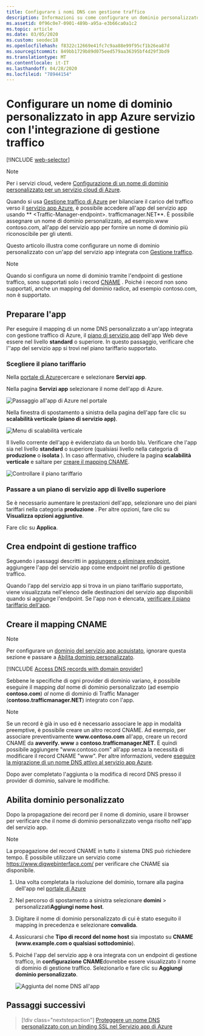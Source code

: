 ```yaml
---
title: Configurare i nomi DNS con gestione traffico
description: Informazioni su come configurare un dominio personalizzato per un'app di servizio app Azure che si integra con gestione traffico per il bilanciamento del carico.
ms.assetid: 0f96c0e7-0901-489b-a95a-e3b66ca0a1c2
ms.topic: article
ms.date: 03/05/2020
ms.custom: seodec18
ms.openlocfilehash: f8322c12669e41fc7c9aa88e99f95cf1b26ea87d
ms.sourcegitcommit: 849bb1729b89d075eed579aa36395bf4d29f3bd9
ms.translationtype: MT
ms.contentlocale: it-IT
ms.lasthandoff: 04/28/2020
ms.locfileid: "78944154"
---
```

# <a name="configure-a-custom-domain-name-in-azure-app-service-with-traffic-manager-integration"></a>Configurare un nome di dominio personalizzato in app Azure servizio con l'integrazione di gestione traffico

[!INCLUDE [web-selector](../../includes/websites-custom-domain-selector.md)]

> [!NOTE]
> Per i servizi cloud, vedere [Configurazione di un nome di dominio personalizzato per un servizio cloud di Azure](../cloud-services/cloud-services-custom-domain-name.md).

Quando si usa [Gestione traffico di Azure](/azure/traffic-manager/) per bilanciare il carico del traffico verso il [servizio app Azure](overview.md), è possibile accedere all'app del servizio app usando ** \<Traffic-Manager-endpoint>. trafficmanager.NET**. È possibile assegnare un nome di dominio personalizzato, ad esempio\.www contoso.com, all'app del servizio app per fornire un nome di dominio più riconoscibile per gli utenti.

Questo articolo illustra come configurare un nome di dominio personalizzato con un'app del servizio app integrata con [Gestione traffico](../traffic-manager/traffic-manager-overview.md).

> [!NOTE]
> Quando si configura un nome di dominio tramite l'endpoint di gestione traffico, sono supportati solo i record [CNAME](https://en.wikipedia.org/wiki/CNAME_record) . Poiché i record non sono supportati, anche un mapping del dominio radice, ad esempio contoso.com, non è supportato.
> 

## <a name="prepare-the-app"></a>Preparare l'app

Per eseguire il mapping di un nome DNS personalizzato a un'app integrata con gestione traffico di Azure, il [piano di servizio app](https://azure.microsoft.com/pricing/details/app-service/) dell'app Web deve essere nel livello **standard** o superiore. In questo passaggio, verificare che l''app del servizio app si trovi nel piano tariffario supportato.

### <a name="check-the-pricing-tier"></a>Scegliere il piano tariffario

Nella [portale di Azure](https://portal.azure.com)cercare e selezionare **Servizi app**.

Nella pagina **Servizi app** selezionare il nome dell'app di Azure.

![Passaggio all'app di Azure nel portale](./media/app-service-web-tutorial-custom-domain/select-app.png)

Nella finestra di spostamento a sinistra della pagina dell'app fare clic su **scalabilità verticale (piano di servizio app)**.

![Menu di scalabilità verticale](./media/app-service-web-tutorial-custom-domain/scale-up-menu.png)

Il livello corrente dell'app è evidenziato da un bordo blu. Verificare che l'app sia nel livello **standard** o superiore (qualsiasi livello nella categoria di **produzione** o **isolata** ). In caso affermativo, chiudere la pagina **scalabilità verticale** e saltare per [creare il mapping CNAME](#create-the-cname-mapping).

![Controllare il piano tariffario](./media/app-service-web-tutorial-custom-domain/check-pricing-tier.png)

### <a name="scale-up-the-app-service-plan"></a>Passare a un piano di servizio app di livello superiore

Se è necessario aumentare le prestazioni dell'app, selezionare uno dei piani tariffari nella categoria **produzione** . Per altre opzioni, fare clic su **Visualizza opzioni aggiuntive**.

Fare clic su **Applica**.

## <a name="create-traffic-manager-endpoint"></a>Crea endpoint di gestione traffico

Seguendo i passaggi descritti in [aggiungere o eliminare endpoint](../traffic-manager/traffic-manager-endpoints.md), aggiungere l'app del servizio app come endpoint nel profilo di gestione traffico.

Quando l'app del servizio app si trova in un piano tariffario supportato, viene visualizzata nell'elenco delle destinazioni del servizio app disponibili quando si aggiunge l'endpoint. Se l'app non è elencata, [verificare il piano tariffario dell'app](#prepare-the-app).

## <a name="create-the-cname-mapping"></a>Creare il mapping CNAME
> [!NOTE]
> Per configurare un [dominio del servizio app acquistato](manage-custom-dns-buy-domain.md), ignorare questa sezione e passare a [Abilita dominio personalizzato](#enable-custom-domain).
> 

[!INCLUDE [Access DNS records with domain provider](../../includes/app-service-web-access-dns-records-no-h.md)]

Sebbene le specifiche di ogni provider di dominio variano, è possibile eseguire il mapping *dal* nome di dominio personalizzato (ad esempio **contoso.com**) *al* nome di dominio di Traffic Manager (**contoso.trafficmanager.NET**) integrato con l'app.

> [!NOTE]
> Se un record è già in uso ed è necessario associare le app in modalità preemptive, è possibile creare un altro record CNAME. Ad esempio, per associare preventivamente **www\.contoso.com** all'app, creare un record CNAME da **awverify. www** a **contoso.trafficmanager.NET**. È quindi possibile aggiungere "www\.contoso.com" all'app senza la necessità di modificare il record CNAME "www". Per altre informazioni, vedere [eseguire la migrazione di un nome DNS attivo al servizio app Azure](manage-custom-dns-migrate-domain.md).

Dopo aver completato l'aggiunta o la modifica di record DNS presso il provider di dominio, salvare le modifiche.

## <a name="enable-custom-domain"></a>Abilita dominio personalizzato
Dopo la propagazione dei record per il nome di dominio, usare il browser per verificare che il nome di dominio personalizzato venga risolto nell'app del servizio app.

> [!NOTE]
> La propagazione del record CNAME in tutto il sistema DNS può richiedere tempo. È possibile utilizzare un servizio come <a href="https://www.digwebinterface.com/">https://www.digwebinterface.com/</a> per verificare che CNAME sia disponibile.
> 
> 

1. Una volta completata la risoluzione del dominio, tornare alla pagina dell'app nel [portale di Azure](https://portal.azure.com)
2. Nel percorso di spostamento a sinistra selezionare **domini** > personalizzati**Aggiungi nome host**.
4. Digitare il nome di dominio personalizzato di cui è stato eseguito il mapping in precedenza e selezionare **convalida**.
5. Assicurarsi che **Tipo di record del nome host** sia impostato su **CNAME (www\.example.com o qualsiasi sottodominio**).

6. Poiché l'app del servizio app è ora integrata con un endpoint di gestione traffico, in **configurazione CNAME**dovrebbe essere visualizzato il nome di dominio di gestione traffico. Selezionarlo e fare clic su **Aggiungi dominio personalizzato**.

    ![Aggiunta del nome DNS all'app](./media/configure-domain-traffic-manager/enable-traffic-manager-domain.png)

## <a name="next-steps"></a>Passaggi successivi

> [!div class="nextstepaction"]
> [Proteggere un nome DNS personalizzato con un binding SSL nel Servizio app di Azure](configure-ssl-bindings.md)
